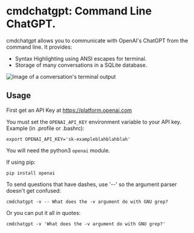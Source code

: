 # cmdchatgpt: Command Line ChatGPT.

cmdchatgpt allows you to communicate with OpenAI's ChatGPT
from the command line. It provides:

 - Syntax Highlighting using ANSI escapes for terminal.
 - Storage of many conversations in a SQLite database.

![Image of a conversation's terminal output](https://myoctocat.com/assets/images/base-octocat.svg)

## Usage

First get an API Key at https://platform.openai.com

You must set the `OPENAI_API_KEY` environment variable to your API key.
Example (in .profile or .bashrc):

```
export OPENAI_API_KEY='sk-exampleblahblahblah'
```

You will need the python3 `openai` module.

If using pip:

```
pip install openai
```

To send questions that have dashes, use '--' so the argument parser doesn't
get confused:

```
cmdchatgpt -v -- What does the -v argument do with GNU grep?
```

Or you can put it all in quotes:

```
cmdchatgpt -v 'What does the -v argument do with GNU grep?'
```
